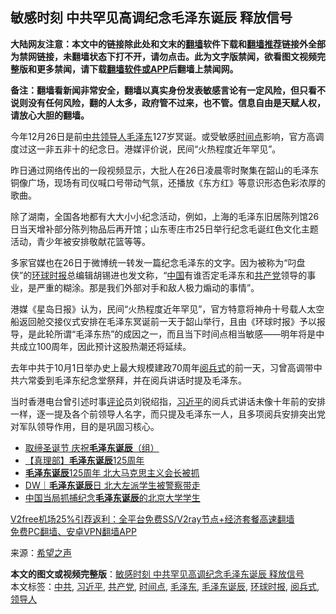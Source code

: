  <h2>敏感时刻 中共罕见高调纪念毛泽东诞辰 释放信号</h2> <p class="notice"><b>大陆网友注意：本文中的链接除此处和文末的<a href="https://github.com/bannedbook/fanqiang" >翻墙</a>软件下载和<a href="https://github.com/killgcd/justmysocks/blob/master/README.md">翻墙推荐</a>链接外全部为禁网链接，未翻墙状态下打不开，请勿点击。此为文字版禁闻，欲看图文视频完整版和更多禁闻，请下载<a href="https://github.com/bannedbook/fanqiang">翻墙软件或APP</a>后翻墙上禁闻网。</p><p>备注：翻墙看新闻非常安全，翻墙以真实身份发表敏感言论有一定风险，但只看不说则没有任何风险，翻的人太多，政府管不过来，也不管。信息自由是天赋人权，请放心大胆的翻墙。</b></p>  <div class="entry"> <p id="conimg">今年12月26日是前<a href="https://www.bannedbook.org/bnews/tag/%e4%b8%ad%e5%85%b1/" class="st_tag internal_tag" rel="tag" title="标签 中共 下的日志">中共</a><a href="https://www.bannedbook.org/bnews/tag/%E9%A2%86%E5%AF%BC%E4%BA%BA/" class="st_tag internal_tag" rel="tag" title="标签 领导人 下的日志">领导人</a><a href="https://www.bannedbook.org/bnews/tag/%e6%af%9b%e6%b3%bd%e4%b8%9c/" class="st_tag internal_tag" rel="tag" title="标签 毛泽东 下的日志">毛泽东</a>127岁冥诞。或受敏感<a href="https://www.bannedbook.org/bnews/tag/%E6%97%B6%E9%97%B4%E7%82%B9/" class="st_tag internal_tag" rel="tag" title="标签 时间点 下的日志">时间点</a>影响，官方高调度过这一非五非十的纪念日。港媒评价说，民间“火热程度近年罕见”。</p> <p>昨日通过网络传出的一段视频显示，大批人在26日凌晨零时聚集在韶山的毛泽东铜像广场，现场有司仪喊口号带动气氛，还播放《东方红》等意识形态色彩浓厚的歌曲。</p>  <p>除了湖南，全国各地都有大大小小纪念活动，例如，上海的毛泽东旧居陈列馆26日当天增补部分陈列物品后再开馆；山东枣庄市25日举行纪念毛诞红色文化主题活动，青少年被安排敬献花篮等等。</p> <p>多家官媒也在26日于微博统一转发一篇纪念毛泽东的文字。因为被称为“叼盘侠”的<a href="https://www.bannedbook.org/bnews/tag/%e7%8e%af%e7%90%83%e6%97%b6%e6%8a%a5/" class="st_tag internal_tag" rel="tag" title="标签 环球时报 下的日志">环球时报</a>总编辑胡锡进也发文称，“<span class='wp_keywordlink_affiliate'><a href="https://www.bannedbook.org/" title="中国" target="_blank">中国</a></span>有谁否定毛泽东和<a href="https://www.bannedbook.org/bnews/tag/%e5%85%b1%e4%ba%a7%e5%85%9a/" class="st_tag internal_tag" rel="tag" title="标签 共产党 下的日志">共产党</a>领导的事业，是严重的糊涂。那是我们外部对手和敌人极力煽动的事情”。</p>  <p>港媒《星岛日报》认为，民间“火热程度近年罕见”，官方特意将神舟十号载人太空船返回舱交接仪式安排在毛泽东冥诞前一天于韶山举行，且由《环球时报》予以报导，是此轮所谓“毛泽东热”的成因之一，而且当下时间点相当敏感——明年将是中共成立100周年，因此预计这股热潮还将延续。</p> <p>去年中共于10月1日举办史上最大规模建政70周年<a href="https://www.bannedbook.org/bnews/tag/%E9%98%85%E5%85%B5%E5%BC%8F/" class="st_tag internal_tag" rel="tag" title="标签 阅兵式 下的日志">阅兵式</a>的前一天，习曾高调带中共六常委到毛泽东纪念堂祭拜，并在阅兵讲话时提及毛泽东。</p>  <p>当时香港电台曾引述时事<span class='wp_keywordlink_affiliate'><a href="https://www.bannedbook.org/bnews/comments/" title="新闻评论" target="_blank">评论</a></span>员刘锐绍指，<a href="https://www.bannedbook.org/bnews/tag/%e4%b9%a0%e8%bf%91%e5%b9%b3/" class="st_tag internal_tag" rel="tag" title="标签 习近平 下的日志">习近平</a>的阅兵式讲话未像十年前的安排一样，逐一提及各个前领导人名字，而只提及毛泽东一人，且多项阅兵安排突出党对军队领导作用，目的是巩固习核心。</p> <ul class='op-related-articles' title='相关阅读'> <li><a href='https://www.bannedbook.org/bnews/headline/20190130/1072815.html' target='_blank'>取缔圣诞节 庆祝<b>毛泽东诞辰</b>（组）</a></li> <li><a href='https://www.bannedbook.org/bnews/baitai/20181228/1054357.html' target='_blank'>【真理部】<b>毛泽东诞辰</b>125周年</a></li> <li><a href='https://www.bannedbook.org/bnews/headline/20181227/1053754.html' target='_blank'><b>毛泽东诞辰</b>125周年  北大马克思主义会长被抓</a></li> <li><a href='https://www.bannedbook.org/bnews/baitai/20181227/1053723.html' target='_blank'>DW｜<b>毛泽东诞辰</b>日 北大左派学生被警察带走</a></li> <li><a href='https://www.bannedbook.org/bnews/headline/20181227/1053640.html' target='_blank'>中国当局抓捕纪念<b>毛泽东诞辰</b>的北京大学学生</a></li> </ul> <p class="texttj"> <a href="https://github.com/bannedbook/fanqiang/wiki/V2ray%E6%9C%BA%E5%9C%BA" target="_blank">V2free机场25%引荐返利：全平台免费SS/V2ray节点+经济套餐高速翻墙</a><br/> <a href="https://github.com/bannedbook/fanqiang/wiki/%E7%A6%81%E9%97%BB%E7%BD%91%E5%AE%89%E5%8D%93%E7%BF%BB%E5%A2%99%E6%96%B0%E9%97%BBAPP" target="_blank">免费PC翻墙、安卓VPN翻墙APP</a></p><p> 来源：<span class='wp_keywordlink_affiliate'><a href="https://www.soundofhope.org" title="希望之声" target="_blank">希望之声</a></span> </p><a name='sharetosocial'></a>       <div><b>本文的图文或视频完整版</b>：<a href='https://www.bannedbook.org/bnews/cbnews/20201228/1456548.html'>敏感时刻 中共罕见高调纪念毛泽东诞辰 释放信号</a></div>  </div><!--END ENTRY--> <div class="postfooter"> <div>本文标签：<a href="https://www.bannedbook.org/bnews/tag/%e4%b8%ad%e5%85%b1/" rel="tag">中共</a>, <a href="https://www.bannedbook.org/bnews/tag/%e4%b9%a0%e8%bf%91%e5%b9%b3/" rel="tag">习近平</a>, <a href="https://www.bannedbook.org/bnews/tag/%e5%85%b1%e4%ba%a7%e5%85%9a/" rel="tag">共产党</a>, <a href="https://www.bannedbook.org/bnews/tag/%E6%97%B6%E9%97%B4%E7%82%B9/" rel="tag">时间点</a>, <a href="https://www.bannedbook.org/bnews/tag/%e6%af%9b%e6%b3%bd%e4%b8%9c/" rel="tag">毛泽东</a>, <a href="https://www.bannedbook.org/bnews/tag/%E6%AF%9B%E6%B3%BD%E4%B8%9C%E8%AF%9E%E8%BE%B0/" rel="tag">毛泽东诞辰</a>, <a href="https://www.bannedbook.org/bnews/tag/%e7%8e%af%e7%90%83%e6%97%b6%e6%8a%a5/" rel="tag">环球时报</a>, <a href="https://www.bannedbook.org/bnews/tag/%E9%98%85%E5%85%B5%E5%BC%8F/" rel="tag">阅兵式</a>, <a href="https://www.bannedbook.org/bnews/tag/%E9%A2%86%E5%AF%BC%E4%BA%BA/" rel="tag">领导人</a></div>  </div><!--END POSTFOOTER--> 